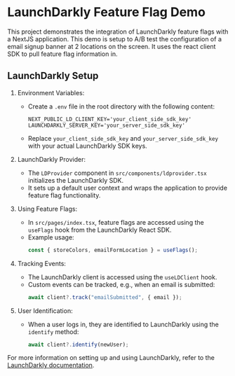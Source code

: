 # LaunchDarkly Feature Flag Demo

This project demonstrates the integration of LaunchDarkly feature flags with a NextJS application. This demo is setup to A/B test the configuration of a email signup banner at 2 locations on the screen. It uses the react client SDK to pull feature flag information in.

## LaunchDarkly Setup

1. Environment Variables:
   - Create a `.env` file in the root directory with the following content:
     ```
     NEXT_PUBLIC_LD_CLIENT_KEY='your_client_side_sdk_key'
     LAUNCHDARKLY_SERVER_KEY='your_server_side_sdk_key'
     ```
   - Replace `your_client_side_sdk_key` and `your_server_side_sdk_key` with your actual LaunchDarkly SDK keys.

2. LaunchDarkly Provider:
   - The `LDProvider` component in `src/components/ldprovider.tsx` initializes the LaunchDarkly SDK.
   - It sets up a default user context and wraps the application to provide feature flag functionality.

3. Using Feature Flags:
   - In `src/pages/index.tsx`, feature flags are accessed using the `useFlags` hook from the LaunchDarkly React SDK.
   - Example usage:
     ```typescript
     const { storeColors, emailFormLocation } = useFlags();
     ```

4. Tracking Events:
   - The LaunchDarkly client is accessed using the `useLDClient` hook.
   - Custom events can be tracked, e.g., when an email is submitted:
     ```typescript
     await client?.track("emailSubmitted", { email });
     ```

5. User Identification:
   - When a user logs in, they are identified to LaunchDarkly using the `identify` method:
     ```typescript
     await client?.identify(newUser);
     ```

For more information on setting up and using LaunchDarkly, refer to the [LaunchDarkly documentation](https://docs.launchdarkly.com/).
